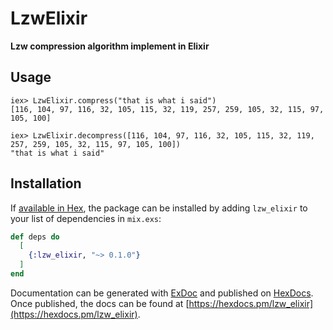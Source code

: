 # LzwElixir

**Lzw compression algorithm implement in Elixir**

## Usage
```
iex> LzwElixir.compress("that is what i said")
[116, 104, 97, 116, 32, 105, 115, 32, 119, 257, 259, 105, 32, 115, 97, 105, 100]

iex> LzwElixir.decompress([116, 104, 97, 116, 32, 105, 115, 32, 119, 257, 259, 105, 32, 115, 97, 105, 100])
"that is what i said"
```

## Installation

If [available in Hex](https://hex.pm/docs/publish), the package can be installed
by adding `lzw_elixir` to your list of dependencies in `mix.exs`:

```elixir
def deps do
  [
    {:lzw_elixir, "~> 0.1.0"}
  ]
end
```

Documentation can be generated with [ExDoc](https://github.com/elixir-lang/ex_doc)
and published on [HexDocs](https://hexdocs.pm). Once published, the docs can
be found at [https://hexdocs.pm/lzw_elixir](https://hexdocs.pm/lzw_elixir).


